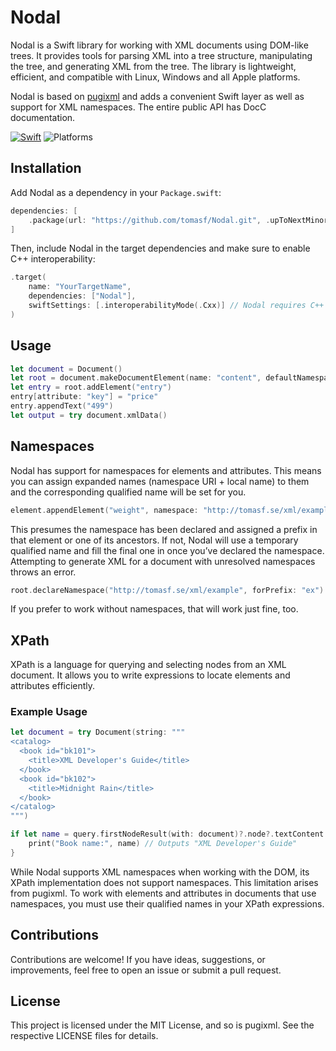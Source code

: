 # Nodal

Nodal is a Swift library for working with XML documents using DOM-like trees. It provides tools for parsing XML into a tree structure, manipulating the tree, and generating XML from the tree. The library is lightweight, efficient, and compatible with Linux, Windows and all Apple platforms.

Nodal is based on [pugixml](https://github.com/zeux/pugixml) and adds a convenient Swift layer as well as support for XML namespaces. The entire public API has DocC documentation.

[![Swift](https://github.com/tomasf/Nodal/actions/workflows/swift.yml/badge.svg)](https://github.com/tomasf/Nodal/actions/workflows/swift.yml) ![Platforms](https://img.shields.io/badge/Platforms-macOS_%7C_iOS_%7C_tvOS_%7C_watchOS_%7C_visionOS_%7C_Linux_%7C_Windows-47D?logo=swift&logoColor=white)

## Installation

Add Nodal as a dependency in your `Package.swift`:

```swift
dependencies: [
    .package(url: "https://github.com/tomasf/Nodal.git", .upToNextMinor(from: "0.1.0"))
]
```

Then, include Nodal in the target dependencies and make sure to enable C++ interoperability:

```swift
.target(
    name: "YourTargetName",
    dependencies: ["Nodal"],
    swiftSettings: [.interoperabilityMode(.Cxx)] // Nodal requires C++ interop
)
```

## Usage

```swift
let document = Document()
let root = document.makeDocumentElement(name: "content", defaultNamespace: "http://tomasf.se/xml/example")
let entry = root.addElement("entry")
entry[attribute: "key"] = "price"
entry.appendText("499")
let output = try document.xmlData()
```

## Namespaces

Nodal has support for namespaces for elements and attributes. This means you can assign expanded names (namespace URI + local name) to them and the corresponding qualified name will be set for you.

```swift
element.appendElement("weight", namespace: "http://tomasf.se/xml/example")
```

This presumes the namespace has been declared and assigned a prefix in that element or one of its ancestors. If not, Nodal will use a temporary qualified name and fill the final one in once you’ve declared the namespace. Attempting to generate XML for a document with unresolved namespaces throws an error.

```swift
root.declareNamespace("http://tomasf.se/xml/example", forPrefix: "ex")
```

If you prefer to work without namespaces, that will work just fine, too.

## XPath

XPath is a language for querying and selecting nodes from an XML document. It allows you to write expressions to locate elements and attributes efficiently.

### Example Usage
```swift
let document = try Document(string: """
<catalog>
  <book id="bk101">
    <title>XML Developer's Guide</title>
  </book>
  <book id="bk102">
    <title>Midnight Rain</title>
  </book>
</catalog>
""")

if let name = query.firstNodeResult(with: document)?.node?.textContent {
    print("Book name:", name) // Outputs "XML Developer's Guide"
}
```

While Nodal supports XML namespaces when working with the DOM, its XPath implementation does not support namespaces. This limitation arises from pugixml. To work with elements and attributes in documents that use namespaces, you must use their qualified names in your XPath expressions.

## Contributions

Contributions are welcome! If you have ideas, suggestions, or improvements, feel free to open an issue or submit a pull request.

## License

This project is licensed under the MIT License, and so is pugixml. See the respective LICENSE files for details.
